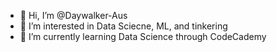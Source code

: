 - 👋 Hi, I’m @Daywalker-Aus
- 👀 I’m interested in Data Sciecne, ML, and tinkering
- 🌱 I’m currently learning Data Science through CodeCademy


<!---
Daywalker-Aus/Daywalker-Aus is a ✨ special ✨ repository because its `README.md` (this file) appears on your GitHub profile.
You can click the Preview link to take a look at your changes.
--->
